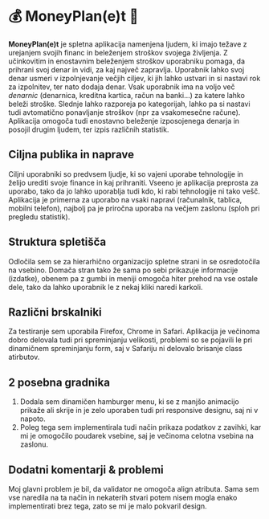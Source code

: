 # :moneybag: MoneyPlan(e)t :herb:

**MoneyPlan(e)t** je spletna aplikacija namenjena ljudem, ki imajo težave z urejanjem svojih financ in beleženjem stroškov svojega življenja. Z učinkovitim in enostavnim beleženjem stroškov uporabniku pomaga, da prihrani svoj denar in vidi, za kaj največ zapravlja. Uporabnik lahko svoj denar usmeri v izpolnjevanje večjih ciljev, ki jih lahko ustvari in si nastavi rok za izpolnitev, ter nato dodaja denar. Vsak uporabnik ima na voljo več *denarnic* (denarnica, kreditna kartica, račun na banki...) za katere lahko beleži stroške. Slednje lahko razporeja po kategorijah, lahko pa si nastavi tudi avtomatično ponavljanje stroškov (npr za vsakomesečne račune). Aplikacija omogoča tudi enostavno beleženje izposojenega denarja in posojil drugim ljudem, ter izpis različnih statistik. 

## Ciljna publika in naprave
Ciljni uporabniki so predvsem ljudje, ki so vajeni uporabe tehnologije in želijo urediti svoje finance in kaj prihraniti. Vseeno je aplikacija preprosta za uporabo, tako da jo lahko uporablja tudi kdo, ki rabi tehnologije ni tako vešč. Aplikacija je primerna za uporabo na vsaki napravi (računalnik, tablica, mobilni telefon), najbolj pa je priročna uporaba na večjem zaslonu (sploh pri pregledu statistik). 

## Struktura spletišča
Odločila sem se za hierarhično organizacijo spletne strani in se osredotočila na vsebino. Domača stran tako že sama po sebi prikazuje informacije (izdatke), obenem pa z gumbi in meniji omogoča hiter prehod na vse ostale dele, tako da lahko uporabnik le z nekaj kliki naredi karkoli. 

## Različni brskalniki
Za testiranje sem uporabila Firefox, Chrome in Safari. Aplikacija je večinoma dobro delovala tudi pri spreminjanju velikosti, problemi so se pojavili le pri dinamičnem spreminjanju form, saj v Safariju ni delovalo brisanje class atirbutov. 

## 2 posebna gradnika
1. Dodala sem dinamičen hamburger menu, ki se z manjšo animacijo prikaže ali skrije in je zelo uporaben tudi pri responsive designu, saj ni v napoto. 
2. Poleg tega sem implementirala tudi način prikaza podatkov z zavihki, kar mi je omogočilo poudarek vsebine, saj je večinoma celotna vsebina na zaslonu. 

## Dodatni komentarji & problemi
Moj glavni problem je bil, da validator ne omogoča align atributa. Sama sem vse naredila na ta način in nekaterih stvari potem nisem mogla enako implementirati brez tega, zato se mi je malo pokvaril design.